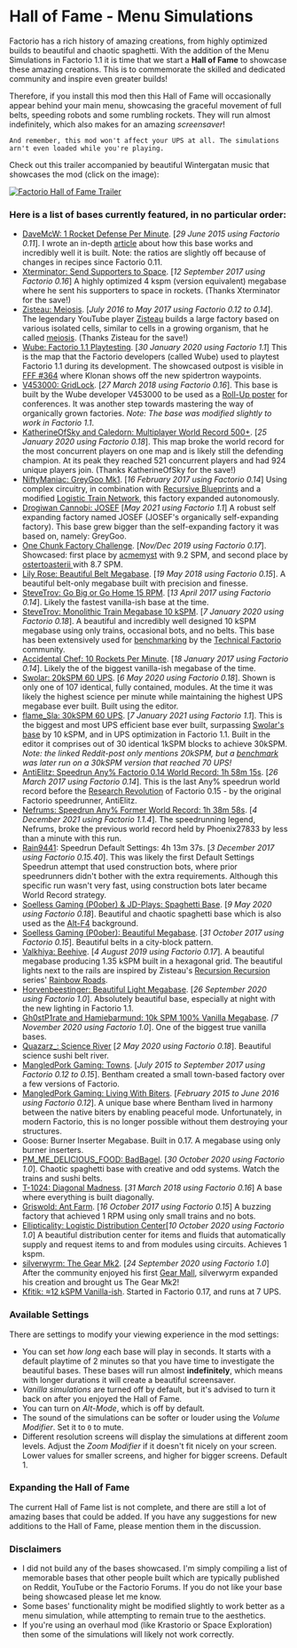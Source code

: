 # Hall of Fame - Menu Simulations

Factorio has a rich history of amazing creations, from highly optimized builds to beautiful and chaotic spaghetti. With the addition of the Menu Simulations in Factorio 1.1 it is time that we start a **Hall of Fame** to showcase these amazing creations. This is to commemorate the skilled and dedicated community and inspire even greater builds!

Therefore, if you install this mod then this Hall of Fame will occasionally appear behind your main menu, showcasing the graceful movement of full belts, speeding robots and some rumbling rockets. They will run almost indefinitely, which also makes for an amazing *screensaver*!

`And remember, this mod won't affect your UPS at all. The simulations arn't even loaded while you're playing.`

Check out this trailer accompanied by beautiful Wintergatan music that showcases the mod (click on the image):

[![Factorio Hall of Fame Trailer](https://github.com/heinwessels/Factorio_HallOfFame/blob/main/youtube_link.jpg?raw=true)](https://youtu.be/pBgLwkLgsWs "Factorio Hall of Fame Trailer")

### Here is a list of bases currently featured, in no particular order:
- [DaveMcW: 1 Rocket Defense Per Minute](https://www.reddit.com/r/factorio/comments/3biwcf/one_minute_rocket_defense/). [*29 June 2015 using Factorio 0.11*]. I wrote an in-depth [article](https://alt-f4.blog/ALTF4-13) about how this base works and incredibly well it is built. Note: the ratios are slightly off because of changes in recipes since Factorio 0.11.
- [Xterminator: Send Supporters to Space](https://www.youtube.com/watch?v=yMcoYkR_qAQ&ab_channel=Xterminator). [*12 September 2017 using Factorio 0.16*] A highly optimized 4 kspm (version equivalent) megabase where he sent his supporters to space in rockets. (Thanks Xterminator for the save!)
- [Zisteau: Meiosis](https://www.youtube.com/playlist?list=PLVPJ1jbg0CaFzYF6jJyUIJYXYpCE4UIr3). [*July 2016 to May 2017 using Factorio 0.12 to 0.14*]. The legendary YouTube player [Zisteau](https://www.youtube.com/channel/UCewxof_QqDdqVdXY1BaDtqQ) builds a large factory based on various isolated cells, similar to cells in a growing organism, that he called [meiosis](https://en.wikipedia.org/wiki/Meiosis). (Thanks Zisteau for the save!)
- [Wube: Factorio 1.1 Playtesting](https://forums.factorio.com/viewtopic.php?p=535179#p535179). [*30 January 2020 using Factorio 1.1*] This is the map that the Factorio developers (called Wube) used to playtest Factorio 1.1 during its development. The showcased outpost is visible in [FFF #364](https://factorio.com/blog/post/fff-364) where Klonan shows off the new spidertron waypoints.
- [V453000: GridLock](https://www.factorio.com/blog/post/fff-236). [*27 March 2018 using Factorio 0.16*]. This base is built by the Wube developer V453000 to be used as a [Roll-Up poster](https://cdn.factorio.com/assets/img/blog/fff-236-rollup-trio.jpg) for conferences. It was another step towards mastering the way of organically grown factories. *Note: The base was modified slightly to work in Factorio 1.1*.
- [KatherineOfSky and Caledorn: Multiplayer World Record 500+](https://youtu.be/c2M7xhE6wKo). [*25 January 2020 using Factorio 0.18*]. This map broke the world record for the most concurrent players on one map and is likely still the defending champion. At its peak they reached 521 concurrent players and had 924 unique players join. (Thanks KatherineOfSky for the save!)
- [NiftyManiac: GreyGoo Mk1](https://forums.factorio.com/viewtopic.php?f=204&t=41377). [*16 February 2017 using Factorio 0.14*] Using complex circuitry, in combination with [Recursive Blueprints](https://mods.factorio.com/mod/recursive-blueprints) and a modified [Logistic Train Network](https://mods.factorio.com/mods/Optera/LogisticTrainNetwork), this factory expanded autonomously.
- [Drogiwan Cannobi: JOSEF](https://www.reddit.com/r/factorio/comments/ndk3ld/josef_selfexpanding_factory_now_available_as/) [*May 2021 using Factorio 1.1*] A robust self expanding factory named JOSEF (JOSEF's organically self-expanding factory). This base grew bigger than the self-expanding factory it was based on, namely: GreyGoo.
- [One Chunk Factory Challenge](https://www.reddit.com/r/factorio/comments/e8c9ra/32x32_one_chunk_factory_challenge_tracker/). [*Nov/Dec 2019 using Factorio 0.17*]. Showcased: first place by [acmemyst](https://www.reddit.com/r/factorio/comments/e5ofty/32x32_challenge_new_record_92_spm/) with 9.2 SPM, and second place by [ostertoasterii
](https://www.reddit.com/r/factorio/comments/e1s7jl/32x32_factory_87_spm/) with 8.7 SPM.
- [Lily Rose: Beautiful Belt Megabase](https://forums.factorio.com/viewtopic.php?t=59716). [*19 May 2018 using Factorio 0.15*]. A beautiful belt-only megabase built with precision and finesse.
- [SteveTrov: Go Big or Go Home 15 RPM](https://www.reddit.com/r/factorio/comments/655440/go_big_or_go_home_15_rpm_modular_gigabase/). [*13 April 2017 using Factorio 0.14*]. Likely the fastest vanilla-ish base at the time.
- [SteveTrov: Monolithic Train Megabase 10 kSPM](https://www.reddit.com/r/factorio/comments/elcl7a/monolithic_10k_train_megabase_google_map_style/). [*7 January 2020 using Factorio 0.18*]. A beautiful and incredibly well designed 10 kSPM megabase using only trains, occasional bots, and no belts. This base has been extensively used for [benchmarking](https://factoriobox.1au.us/results?map=d3c52cb60a225a29051060343c517816ee0f8655a52e1351fbc449da8e9ff0ea&vl=&vh=&sort=time) by the [Technical Factorio](https://www.reddit.com/r/technicalfactorio/) community.
- [Accidental Chef: 10 Rockets Per Minute](https://www.reddit.com/r/factorio/comments/5osdaa/my_first_gigafactory_10_rockets_per_minute/). [*18 January 2017 using Factorio 0.14*]. Likely the of the biggest vanilla-ish megabase of the time.
- [Swolar: 20kSPM 60 UPS](https://www.reddit.com/r/factorio/comments/gely3v/20000_science_per_minute_hybrid_modular_megabase/). [*6 May 2020 using Factorio 0.18*]. Shown is only one of 107 identical, fully contained, modules. At the time it was likely the highest science per minute while maintaining the highest UPS megabase ever built. Built using the editor.
- [flame_Sla: 30kSPM 60 UPS](https://www.reddit.com/r/technicalfactorio/comments/ks2xtk/20k_spm_201000spm_belts_v30/). [*7 January 2021 using Factorio 1.1*]. This is the biggest and most UPS efficient base ever built, surpassing [Swolar's base](https://www.reddit.com/r/factorio/comments/gely3v/20000_science_per_minute_hybrid_modular_megabase/) by 10 kSPM, and in UPS optimization in Factorio 1.1. Built in the editor it comprises out of 30 identical 1kSPM blocks to achieve 30kSPM. *Note: the linked Reddit-post only mentions 20kSPM, but a [benchmark](https://factoriobox.1au.us/result/f4caa737-2286-49d2-95a9-ae2cad97b36d) was later run on a 30kSPM version that reached 70 UPS!*
- [AntiElitz: Speedrun Any% Factorio 0.14 World Record: 1h 58m 15s](https://www.speedrun.com/factorio/run/pydkx1qm). [*26 March 2017 using Factorio 0.14*]. This is the last Any% speedrun world record before the [Research Revolution](https://www.factorio.com/blog/post/fff-159) of Factorio 0.15 - by the original Factorio speedrunner, AntiElitz.
- [Nefrums: Speedrun Any% Former World Record: 1h 38m 58s](https://www.speedrun.com/factorio/run/yo3o8w5y). [*4 December 2021 using Factorio 1.1.4*]. The speedrunning legend, Nefrums, broke the previous world record held by Phoenix27833 by less than a minute with this run.
- [Rain9441](https://www.twitch.tv/rain9441): Speedrun Default Settings: 4h 13m 37s. [*3 December 2017 using Factorio 0.15.40*]. This was likely the first Default Settings Speedrun attempt that used construction bots, where prior speedrunners didn't bother with the extra requirements. Although this specific run wasn't very fast, using construction bots later became World Record strategy.
- [Soelless Gaming (P0ober) & JD-Plays: Spaghetti Base](https://www.youtube.com/watch?v=yUUT3C2Xevc&list=PLd4gX1UWnrsBkMQf2ZwyfjXLtdtEOOg13&index=85&ab_channel=SoellessGaming). [*9 May 2020 using Factorio 0.18*]. Beautiful and chaotic spaghetti base which is also used as the [Alt-F4](https://alt-f4.blog/) background.
- [Soelless Gaming (P0ober): Beautiful Megabase](https://www.youtube.com/watch?v=jjtXHsv5E6M&ab_channel=SoellessGaming). [*31 October 2017 using Factorio 0.15*]. Beautiful belts in a city-block pattern.
- [Valkhiya: Beehive](https://www.reddit.com/r/factorio/comments/clxal5/the_beehive_135kspm_megabase_with_11_trains/). [*4 August 2019 using Factorio 0.17*]. A beautiful megabase producing 1.35 kSPM built in a hexagonal grid. The beautiful lights next to the rails are inspired by Zisteau's [Recursion Recursion](https://www.youtube.com/playlist?list=PLVPJ1jbg0CaEmsyyTMXc6k9UAvJEHMITh) series' [Rainbow Roads](https://youtu.be/-WhDtg-6_b4?t=96).
- [Horvenbeestinger: Beautiful Light Megabase](https://www.reddit.com/r/factorio/comments/izym9l/turning_on_the_factory_2500spm/). [*26 September 2020 using Factorio 1.0*]. Absolutely beautiful base, especially at night with the new lighting in Factorio 1.1.
- [Gh0stP1rate and Hamiebarmund: 10k SPM 100% Vanilla Megabase](https://www.reddit.com/r/factorio/comments/jpwydq/10k_spm_100_vanilla_megabase/).  *[7 November 2020 using Factorio 1.0*]. One of the biggest true vanilla bases.
- [Quazarz_: Science River](https://www.reddit.com/r/factorio/comments/bjxai2/science_river_reloaded_an_endgame_scalable_lab/) [*2 May 2020 using Factorio 0.18*]. Beautiful science sushi belt river.
- [MangledPork Gaming: Towns](https://www.youtube.com/playlist?list=PLOx2-nvzE_ZJWVrGsD044zkjyMyGPoPgF). [*July 2015 to September 2017 using Factorio 0.12 to 0.15*]. Bentham created a small town-based factory over a few versions of Factorio. 
- [MangledPork Gaming: Living With Biters](https://www.youtube.com/playlist?list=PLOx2-nvzE_ZJXS1sQDUzWtvBLn9ZPyUXk). [*February 2015 to June 2016 using Factorio 0.12*]. A unique base where Bentham lived in harmony between the native biters by enabling peaceful mode. Unfortunately, in modern Factorio, this is no longer possible without them destroying your structures. 
- Goose: Burner Inserter Megabase. Built in 0.17. A megabase using only burner inserters.
- [PM_ME_DELICIOUS_FOOD: BadBagel](https://www.reddit.com/r/factorio/comments/jl4gvh/you_guys_love_superspaghetti_so_as_promised_heres/). [*30 October 2020 using Factorio 1.0*]. Chaotic spaghetti base with creative and odd systems. Watch the trains and sushi belts.
- [T-1024: Diagonal Madness](https://forums.factorio.com/viewtopic.php?f=204&t=59237). [*31 March 2018 using Factorio 0.16*] A base where everything is built diagonally.
- [Griswold: Ant Farm](https://www.reddit.com/r/factorio/comments/76qzz8/1_rpm_antfarm_factory/). [*16 October 2017 using Factorio 0.15*] A buzzing factory that achieved 1 RPM using only small trains and no bots.
- [Ellipticality: Logistic Distribution Center](https://www.reddit.com/r/factorio/comments/j8qrqa/at_the_heart_of_my_vanilla_base_is_a_logistic/)[*10 October 2020 using Factorio 1.0*] A beautiful distribution center for items and fluids that automatically supply and request items to and from modules using circuits. Achieves 1 kspm.
- [silverwyrm: The Gear Mk2](https://www.reddit.com/r/factorio/comments/iyl6in/the_gear_mk_2_now_with_100_more_gears/). [*24 September 2020 using Factorio 1.0*] After the community enjoyed his first [Gear Mall](https://www.reddit.com/r/factorio/comments/is3mxa/the_gear_a_mall/), silverwyrm expanded his creation and brought us The Gear Mk2!
- [Kfitik: ≈12 kSPM Vanilla-ish](https://www.reddit.com/r/factorio/comments/jcbsxs/177gw_of_solar/). Started in Factorio 0.17, and runs at 7 UPS.

### Available Settings
There are settings to modify your viewing experience in the mod settings:
- You can set *how long* each base will play in seconds. It starts with a default playtime of 2 minutes so that you have time to investigate the beautiful bases. These bases will run almost **indefinitely**, which means with longer durations it will create a beautiful screensaver.
- *Vanilla simulations* are turned off by default, but it's advised to turn it back on after you enjoyed the Hall of Fame.
- You can turn on *Alt-Mode*, which is off by default.
- The sound of the simulations can be softer or louder using the *Volume Modifier*. Set it to `0` to mute.
- Different resolution screens will display the simulations at different zoom levels. Adjust the *Zoom Modifier* if it doesn't fit nicely on your screen. Lower values for smaller screens, and higher for bigger screens. Default 1.

### Expanding the Hall of Fame
The current Hall of Fame list is not complete, and there are still a lot of amazing bases that could be added. If you have any suggestions for new additions to the Hall of Fame, please mention them in the discussion. 

### Disclaimers
- I did not build any of the bases showcased. I'm simply compiling a list of memorable bases that other people built which are typically published on Reddit, YouTube or the Factorio Forums. If you do not like your base being showcased please let me know. 
- Some bases' functionality might be modified slightly to work better as a menu simulation, while attempting to remain true to the aesthetics.
- If you're using an overhaul mod (like Krastorio or Space Exploration) then some of the simulations will likely not work correctly.
